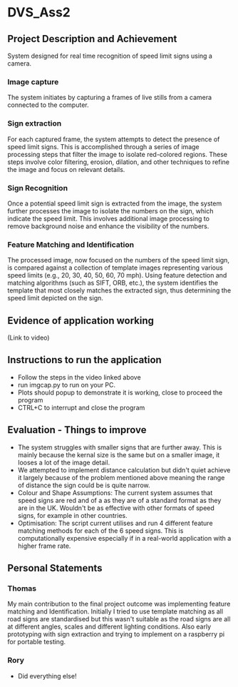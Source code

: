 # DVS_Ass2

## Project Description and Achievement
System designed for real time recognition of speed limit signs using a camera. 

### Image capture
The system initiates by capturing a frames of live stills from a camera connected to the computer.

### Sign extraction
For each captured frame, the system attempts to detect the presence of speed limit signs. This is accomplished through a series of image processing steps that filter the image to isolate red-colored regions. These steps involve color filtering, erosion, dilation, and other techniques to refine the image and focus on relevant details.

### Sign Recognition
Once a potential speed limit sign is extracted from the image, the system further processes the image to isolate the numbers on the sign, which indicate the speed limit. This involves additional image processing to remove background noise and enhance the visibility of the numbers.

### Feature Matching and Identification
The processed image, now focused on the numbers of the speed limit sign, is compared against a collection of template images representing various speed limits (e.g., 20, 30, 40, 50, 60, 70 mph). Using feature detection and matching algorithms (such as SIFT, ORB, etc.), the system identifies the template that most closely matches the extracted sign, thus determining the speed limit depicted on the sign.

## Evidence of application working
(Link to video)

## Instructions to run the application
- Follow the steps in the video linked above
- run imgcap.py to run on your PC.
- Plots should popup to demonstrate it is working, close to proceed the program
- CTRL+C to interrupt and close the program


## Evaluation - Things to improve
- The system struggles with smaller signs that are further away. This is mainly because the kernal size is the same but on a smaller image, it looses a lot of the image detail. 
- We attempted to implement distance calculation but didn't quiet achieve it largely because of the problem mentioned above meaning the range of distance the sign could be is quite narrow.
- Colour and Shape Assumptions: The current system assumes that speed signs are red and of a as they are of a standard format as they are in the UK. Wouldn't be as effective with other formats of speed signs, for example in other countries.
- Optimisation: The script current utilises and run 4 different feature matching methods for each of the 6 speed signs. This is computationally expensive especially if in a real-world application with a higher frame rate. 

## Personal Statements
### Thomas
My main contribution to the final project outcome was implementing feature matching and Identification. Initially I tried to use template matching as all road signs are standardised but this wasn't suitable as the road signs are all at different angles, scales and different lighting conditions.
Also early prototyping with sign extraction and trying to implement on a raspberry pi for portable testing. 

### Rory
- Did everything else!

